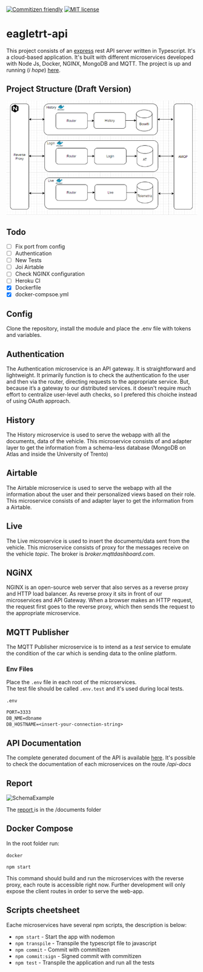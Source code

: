 [![Commitizen friendly](https://img.shields.io/badge/commitizen-friendly-brightgreen.svg)](http://commitizen.github.io/cz-cli/)
[![MIT license](https://img.shields.io/badge/License-MIT-blue.svg)](https://github.com/lucagump/eagletrt-api/blob/main/LICENSE)

# eagletrt-api
This project consists of an [express](https://expressjs.com/) rest API server written in Typescript.
It's a cloud-based application. It's built with different microservices developed with Node Js, Docker, NGINX, MongoDB and MQTT. The project is up and running (_i hope_) [here](https://theuselessweb.com/).


## Project Structure (Draft Version)

![SchemaOverview](documents/draft-version.PNG)

## Todo 

+ [ ] Fix port from config
+ [ ] Authentication
+ [ ] New Tests
+ [ ] Joi Airtable
+ [ ] Check NGINX configuration 
+ [ ] Heroku CI
+ [X] Dockerfile
+ [X] docker-compsoe.yml

## Config

Clone the repository, install the module and place the .env file with tokens and variables. 

## Authentication

The Authentication microservice is an API gateway. It is straightforward and lightweight. It primarily function is to check the authentication fo the user and then via the router, directing requests to the appropriate service. But, because it’s a gateway to our distributed services. it doesn't require much effort to centralize user-level auth checks, so I prefered this choiche instead of using OAuth approach. 

## History

The History microservice is used to serve the webapp with all the documents, data of the vehicle. This microservice consists of and adapter layer to get the information from a schema-less database (MongoDB on Atlas and inside the University of Trento)

## Airtable

The Airtable microservice is used to serve the webapp with all the information about the user and their personalized views based on their role. This microservice consists of and adapter layer to get the information from a Airtable.

## Live

The Live microservice is used to insert the documents/data sent from the vehicle. This microservice consists of proxy for the messages receive on the vehicle _topic_. The broker is _broker.mqttdashboard.com_.

## NGiNX

NGINX is an open-source web server that also serves as a reverse proxy and HTTP load balancer.
As reverse proxy it sits in front of our microservices and API Gateway. When a browser makes an HTTP request, the request first goes to the reverse proxy, which then sends the request to the appropriate microservice.

## MQTT Publisher

The MQTT Publisher microservice is to intend as a _test_ service to emulate the condition of the car which is sending data to the online platform.

### Env Files
Place the `.env` file in each root of the microservices.<br>
The test file should be called `.env.test` and it's used during local tests.<br>

`.env`
```
PORT=3333
DB_NME=dbname
DB_HOSTNAME=<insert-your-connection-string>
```

## API Documentation 

The complete generated document of the API is available [here](https://documenter.getpostman.com/view/3504740/TVCjx5xT#33c906b0-350f-4e19-a0e6-09d6a9aab648). It's possible to check the documentation of each microservices on the route _/api-docs_ 

## Report

![SchemaExample](documents/to-do.png)

The [report ](https://github.com/lucagump/eagletrt-api/blob/main/documents/report.pdf) is in the /documents folder  

## Docker Compose

In the root folder run:

`docker`
```
npm start
```

This command should build and run the microservices with the reverse proxy, each route is accessible right now. Further development will only expose the client routes in order to serve the web-app.

## Scripts cheetsheet
Eache microservices have several npm scripts, the description is below:
* `npm start` - Start the app with nodemon
* `npm transpile` - Transpile the typescript file to javascript
* `npm commit` - Commit with commitizen
* `npm commit:sign` - Signed commit with commitizen
* `npm test` - Transpile the application and run all the tests
